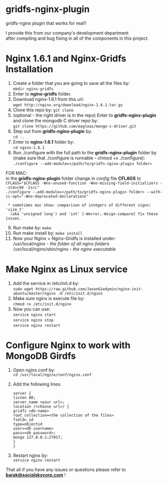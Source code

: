 gridfs-nginx-plugin
===================

gridfs-nginx plugin that works for real!!

I provide this from our company's development department    
after compiling and bug fixing in all of the components in this project.

Nginx 1.6.1 and Nginx-Gridfs Installation
===================================

1. Create a folder that you are going to save all the files by:   
    `mkdir nginx-gridfs`
2. Enter to **nginx-gridfs** folder.
3. Download nginx-1.6.1 from this url:  
    `wget http://nginx.org/download/nginx-1.6.1.tar.gz`
4. Clone this repo by:
    `git clone `
5. (optional - the right driver is in the repo) Enter to **gridfs-nginx-plugin** and clone the mongodb C driver repo by:   
    `git clone https://github.com/eagleas/mongo-c-driver.git`
6. Step out from **gridfs-nginx-plugin** by:   
    `cd ..`
7. Enter to **nginx-1.6.1** folder by:  
    `cd nginx-1.6.1`
8. Run ./configure with the full path to the **gridfs-nginx-plugin** folder by (make sure that ./configure is runnable - chmod +x ./configure):   
    `./configure --add-module=</path/to/gridfs-nginx-plugin folder>`

FOR MAC:  
     in the **gridfs-nginx-plugin** folder change in *config* file **CFLAGS** to  
     `CFLAGS="$CFLAGS -Wno-unused-function -Wno-missing-field-initializers --std=c99 -Isrc"`  
     `./configure --add-module=</path/to/gridfs-nginx-plugin folder> --with-cc-opt="-Wno-deprecated-declarations"`

     * sometimes mac show: comparison of integers of different signs: 'size_t'
      (aka 'unsigned long') and 'int' [-Werror,-Wsign-compare] fix these issues.

9. Run make by:
    `make`
10. Run make install by:
    `make install`
11. Now your Nginx + Nginx-Gridfs is installed under:   
    /usr/local/nginx - *the folder of all nginx folders*
    /usr/local/nginx/sbin/nginx - *the nginx executable*

Make Nginx as Linux service
===========================
1. Add the service in /etc/init.d by:  
    `sudo wget https://raw.github.com/JasonGiedymin/nginx-init-ubuntu/master/nginx -O /etc/init.d/nginx`
2. Make sure nginx is execute file by:   
    `chmod +x /etc/init.d/nginx`
3. Now you can use:   
      `service nginx start`   
      `service nginx stop`   
      `service nginx restart`  


Configure Nginx to work with MongoDB Girdfs
===========================================
1. Open nginx.conf by:   
    `cd /usr/local/nginx/conf/nginx.conf`
2. Add the following lines:  
	
	`server {`   
		`listen 80;`   
		`server_name <your url>;`     
		`location /<choose url>/ {`  
		    `gridfs <db-name>`  
			    `root_collection=<the collection of the files>`   
			    `field=_id`  
			    `type=objectid`  
			    `user=<db username>`   
			    `pass=<db password>;`  
		    `mongo 127.0.0.1:27017;`  
		`}`   
	`}`
  
3. Restart nginx by:   
    `service nginx restart`


That all if you have any issues or questions please refer to **barak@socialskycorp.com** !
